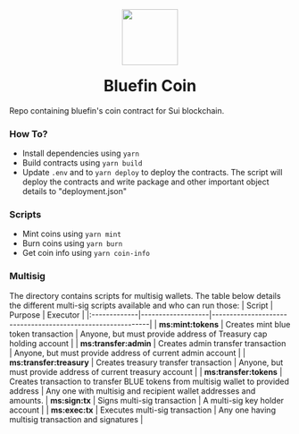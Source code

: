 <div align="center">
  <img height="100x" src="https://bluefin.io/images/bluefin-logo.svg" />

  <h1 style="margin-top:20px;">Bluefin Coin</h1>

</div>

Repo containing bluefin's coin contract for Sui blockchain. 

### How To?
- Install dependencies using `yarn`
- Build contracts using `yarn build`
- Update `.env` and to `yarn deploy` to deploy the contracts. The script will deploy the contracts and write package and other important object details to "deployment.json"

### Scripts
- Mint coins using `yarn mint`
- Burn coins using `yarn burn`
- Get coin info using `yarn coin-info`

### Multisig
The directory contains scripts for multisig wallets. The table below details the different multi-sig scripts available and who can run those:
| Script        | Purpose           | Executor                                                   |
|:-------------|-------------------|------------------------------------------------------------|
| **ms:mint:tokens**          | Creates mint blue token transaction | Anyone, but must provide address of Treasury cap holding account |
| **ms:transfer:admin**          | Creates admin transfer transaction | Anyone, but must provide address of current admin account |
| **ms:transfer:treasury**          | Creates treasury transfer transaction | Anyone, but must provide address of current treasury account |
| **ms:transfer:tokens**  | Creates transaction to transfer BLUE tokens from multisig wallet to provided address | Any one with multisig and recipient wallet addresses and amounts.
| **ms:sign:tx**          | Signs multi-sig transaction | A multi-sig key holder account |
| **ms:exec:tx**          | Executes multi-sig transaction | Any one having multisig transaction and signatures |

